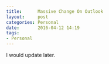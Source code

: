 ```yaml
---
title:      Massive Change On Outlook
layout:     post
categories: Personal
date:       2016-04-12 14:19
tags:
- Personal
---
```


I would update later.